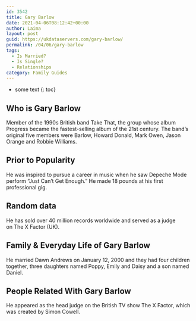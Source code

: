 ```yaml
---
id: 3542
title: Gary Barlow
date: 2021-04-06T08:12:42+00:00
author: Laima
layout: post
guid: https://ukdataservers.com/gary-barlow/
permalink: /04/06/gary-barlow
tags:
  - Is Married?
  - Is Single?
  - Relationships
category: Family Guides
---
```


* some text
{: toc}


## Who is Gary Barlow
                  
                  
                  
Member of the 1990s British band Take That, the group whose album Progress became the fastest-selling album of the 21st century. The band&#8217;s original five members were Barlow, Howard Donald, Mark Owen, Jason Orange and Robbie Williams.
                  
              
            
              
            
                
                
                
## Prior to Popularity
                  
                  
                  
He was inspired to pursue a career in music when he saw Depeche Mode perform &#8220;Just Can&#8217;t Get Enough.&#8221; He made 18 pounds at his first professional gig.
                  
              
            
              
            
                
                
                
## Random data
                  
                  
                  
He has sold over 40 million records worldwide and served as a judge on The X Factor (UK). 
                  
              
            
              
            
                
                
                
## Family & Everyday Life of Gary Barlow
                  
                  
                  
He married Dawn Andrews on January 12, 2000 and they had four children together, three daughters named Poppy, Emily and Daisy and a son named Daniel.
                  
              
            
              
            
                
                
                
## People Related With Gary Barlow
                  
                  
                  
He appeared as the head judge on the British TV show The X Factor, which was created by Simon Cowell.
                  
              
            
              
            
                
              
            
              
              
            
            
              
            
          
          
          